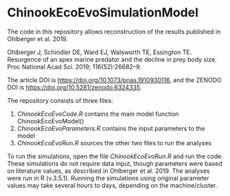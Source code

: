 # ChinookEcoEvoSimulationModel
The code in this repository allows reconstruction of the results published in Ohlberger et al. 2019.

Ohlberger J, Schindler DE, Ward EJ, Walsworth TE, Essington TE. Resurgence of an apex marine predator and the decline in prey body size. Proc National Acad Sci. 2019; 116(52):26682–9. 

The article DOI is https://doi.org/10.1073/pnas.1910930116, and the  ZENODO DOI is https://doi.org/10.5281/zenodo.6324335.

The repository consists of three files: 
1. _ChinookEcoEvoCode.R_ contains the main model function ChinookEcoEvoModel()
2. _ChinookEcoEvoParameters.R_ contains the input parameters to the model
3. _ChinookEcoEvoRun.R_ sources the other two files to run the analyses

To run the simulations, open the file _ChinookEcoEvoRun.R_ and run the code. These simulations do not require data input, though parameters were based on literature values, as described in Ohlberger et al. 2019. The analyses were run in R (v.3.5.1). Running the simulations using original parameter values may take several hours to days, depending on the machine/cluster.
